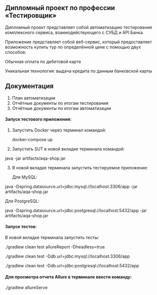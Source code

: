 ## Дипломный проект по профессии «Тестировщик»
Дипломный проект представляет собой автоматизацию тестирования комплексного сервиса, взаимодействующего с СУБД и API Банка.

Приложение представляет собой веб-сервис, который предоставляет возможность купить тур по определённой цене с помощью двух способов:

Обычная оплата по дебетовой карте 

Уникальная технология: выдача кредита по данным банковской карты
## Документация
1. План автоматизации
2. Отчётные документы по итогам тестирования
3. Отчётные документы по итогам автоматизации

#### Запуск тестового приложения:
1. Запустить Docker через терминал командой:
    
   docker-compose up

2. Запустить SUT в новой вкладке терминала командой:

java -jar artifacts/aqa-shop.jar


3. В новой вкладке терминала запустить тестируемое приложение:

   Для MySQL:

 java -Dspring.datasource.url=jdbc:mysql://localhost:3306/app -jar artifacts/aqa-shop.jar

   Для PostgreSQL:

java -Dspring.datasource.url=jdbc:postgresql://localhost:5432/app -jar artifacts/aqa-shop.jar
#### Запуск тестов:
В новой вкладке терминала запустить тесты:

./gradlew clean test allureReport -Dheadless=true

   ./gradlew clean test -Ddb.url=jdbc:mysql://localhost:3306/app

  ./gradlew clean test -Ddb.url=jdbc:postgresql://localhost:5432/app

#### Для просмотра отчета Allure в терминале ввести команду:

   ./gradlew allureServe